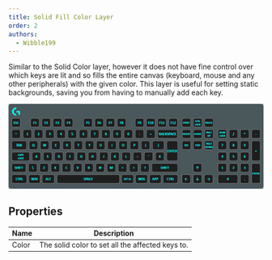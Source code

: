 ```yaml
---
title: Solid Fill Color Layer
order: 2
authors:
  - Wibble199
---
```


Similar to the Solid Color layer, however it does not have fine control over which keys are lit and so fills the entire canvas (keyboard, mouse and any other peripherals) with the given color. This layer is useful for setting static backgrounds, saving you from having to manually add each key.

![A Solid Fill Layer setting the entire keyboard to cyan](../../assets/img/docs/layer-solid-fill-color.png)

## Properties

Name|Description
-|-
Color|The solid color to set all the affected keys to.